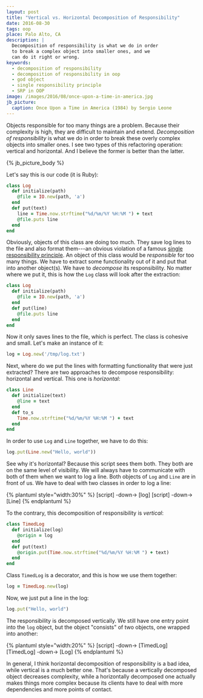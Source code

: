 ```yaml
---
layout: post
title: "Vertical vs. Horizontal Decomposition of Responsibility"
date: 2016-08-30
tags: oop
place: Palo Alto, CA
description: |
  Decomposition of responsibility is what we do in order
  to break a complex object into smaller ones, and we
  can do it right or wrong.
keywords:
  - decomposition of responsibility
  - decomposition of responsibility in oop
  - god object
  - single responsibility principle
  - SRP in OOP
image: /images/2016/08/once-upon-a-time-in-america.jpg
jb_picture:
  caption: Once Upon a Time in America (1984) by Sergio Leone
---
```


Objects responsible for too many things are a problem. Because their
complexity is high, they are difficult to maintain and extend.
_Decomposition of responsibility_ is what we do in order to break
these overly complex objects into smaller ones. I see two types of this
refactoring operation: vertical and horizontal. And I believe
the former is better than the latter.

<!--more-->

{% jb_picture_body %}

Let's say this is our code (it is Ruby):

```ruby
class Log
  def initialize(path)
    @file = IO.new(path, 'a')
  end
  def put(text)
    line = Time.now.strftime("%d/%m/%Y %H:%M ") + text
    @file.puts line
  end
end
```

Obviously, objects of this class are doing too much.
They save log lines to the
file and also format them---an obvious violation of
a famous
[single responsibility principle](https://en.wikipedia.org/wiki/Single_responsibility_principle).
An object of this class would be _responsible_ for too many things.
We have to extract some functionality out of it and put that
into another object(s). We have to _decompose_ its responsibility.
No matter where we put it, this is how the
`Log` class will look after the extraction:

```ruby
class Log
  def initialize(path)
    @file = IO.new(path, 'a')
  end
  def put(line)
    @file.puts line
  end
end
```

Now it only saves lines to the file, which is perfect. The class
is cohesive and small. Let's make an instance of it:

```ruby
log = Log.new('/tmp/log.txt')
```

Next, where do we put the lines with formatting functionality that were just extracted?
There are two approaches to decompose responsibility: horizontal and
vertical. This one is _horizontal_:

```ruby
class Line
  def initialize(text)
    @line = text
  end
  def to_s
    Time.now.strftime("%d/%m/%Y %H:%M ") + text
  end
end
```

In order to use `Log` and `Line` together, we have to do this:

```ruby
log.put(Line.new("Hello, world"))
```

See why it's horizontal? Because this script sees them
both. They both are on the same level of visibility. We will always have
to communicate with both of them when we want to log a line. Both
objects of `Log` and `Line` are in front of us. We have to deal with
two classes in order to log a line:

{% plantuml style="width:30%" %}
[script] -down-> [log]
[script] -down-> [Line]
{% endplantuml %}

To the contrary, this decomposition of responsibility is _vertical_:

```ruby
class TimedLog
  def initialize(log)
    @origin = log
  end
  def put(text)
    @origin.put(Time.now.strftime("%d/%m/%Y %H:%M ") + text)
  end
end
```

Class `TimedLog` is a decorator, and this is how we use them together:

```ruby
log = TimedLog.new(log)
```

Now, we just put a line in the log:

```ruby
log.put("Hello, world")
```

The responsibility is decomposed vertically. We still have one entry point
into the `log` object, but the object "consists" of two objects, one wrapped
into another:

{% plantuml style="width:20%" %}
[script] -down-> [TimedLog]
[TimedLog] -down-> [Log]
{% endplantuml %}

In general, I think horizontal decomposition of responsibility is a bad idea,
while vertical is a much better one. That's because a vertically
decomposed object decreases complexity, while a horizontally decomposed
one actually makes things more complex because its clients have to deal with
more dependencies and more points of contact.
